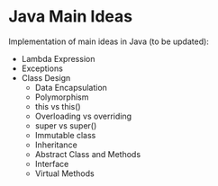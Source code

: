 # Java Main Ideas
Implementation of main ideas in Java (to be updated):

- Lambda Expression
- Exceptions
- Class Design
  - Data Encapsulation
  - Polymorphism
  - this vs this()
  - Overloading vs overriding
  - super vs super()
  - Immutable class
  - Inheritance
  - Abstract Class and Methods
  - Interface
  - Virtual Methods
